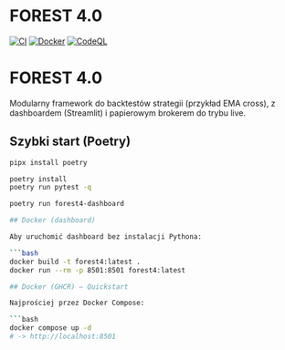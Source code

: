 # FOREST 4.0

[![CI](https://github.com/dariuszdubis-collab/forest-4.0/actions/workflows/ci.yml/badge.svg?branch=main)](https://github.com/dariuszdubis-collab/forest-4.0/actions/workflows/ci.yml)
[![Docker](https://github.com/dariuszdubis-collab/forest-4.0/actions/workflows/docker-build.yml/badge.svg?branch=main)](https://github.com/dariuszdubis-collab/forest-4.0/actions/workflows/docker-build.yml)
[![CodeQL](https://github.com/dariuszdubis-collab/forest-4.0/actions/workflows/codeql.yml/badge.svg?branch=main)](https://github.com/dariuszdubis-collab/forest-4.0/actions/workflows/codeql.yml)

# FOREST 4.0

Modularny framework do backtestów strategii (przykład EMA cross), z dashboardem (Streamlit) i
papierowym brokerem do trybu live.

## Szybki start (Poetry)

```bash
pipx install poetry

poetry install
poetry run pytest -q

poetry run forest4-dashboard

## Docker (dashboard)

Aby uruchomić dashboard bez instalacji Pythona:

```bash
docker build -t forest4:latest .
docker run --rm -p 8501:8501 forest4:latest

## Docker (GHCR) – Quickstart

Najprościej przez Docker Compose:

```bash
docker compose up -d
# -> http://localhost:8501

